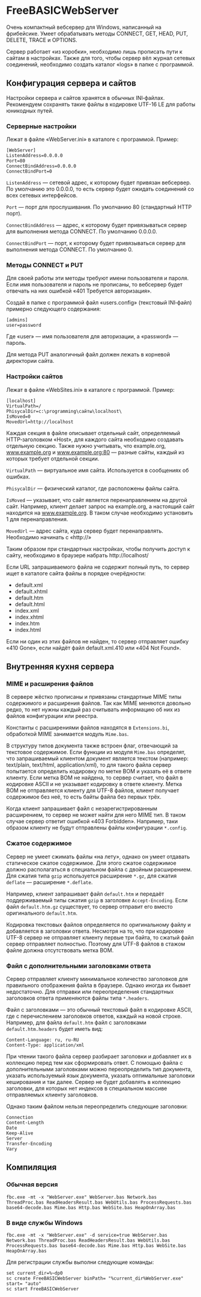 # FreeBASICWebServer

Очень компактный вебсервер для Windows, написанный на фрибейсике. Умеет обрабатывать методы CONNECT, GET, HEAD, PUT, DELETE, TRACE и OPTIONS.

Сервер работает «из коробки», необходимо лишь прописать пути к сайтам в настройках. Также для того, чтобы сервер вёл журнал сетевых соединений, необходимо создать каталог «logs» в папке с программой.


## Конфигурация сервера и сайтов

Настройки сервера и сайтов хранятся в обычных INI‐файлах. Рекомендуем сохранять такие файлы в кодировке UTF-16 LE для работы юникодных путей.

### Серверные настройки

Лежат в файле «WebServer.ini» в каталоге с программой. Пример:

```
[WebServer]
ListenAddress=0.0.0.0
Port=80
ConnectBindAddress=0.0.0.0
ConnectBindPort=0
```

`ListenAddress` — cетевой адрес, к которому будет привязан вебсервер. По умолчанию это 0.0.0.0, то есть сервер будет ожидать соединений со всех сетевых интерфейсов.

`Port` — порт для прослушивания. По умолчанию 80 (стандартный HTTP порт).

`ConnectBindAddress` — адрес, к которому будет привязываться сервер для выполнения метода CONNECT. По умолчанию 0.0.0.0.

`ConnectBindPort` — порт, к которому будет привязываться сервер для выполнения метода CONNECT. По умолчанию 0.

### Методы CONNECT и PUT

Для своей работы эти методы требуют имени пользователя и пароля. Если имя пользователя и пароль не прописаны, то вебсервер будет отвечать на них ошибкой «401 Требуется авторизация».

 Создай в папке с программой файл «users.config» (текстовый INI‐файл) примерно следующего содержания:

```
[admins]
user=password
```

Где «user» — имя пользователя для авторизации, а «password» — пароль.

Для метода PUT аналогичный файл должен лежать в корневой директории сайта.


### Настройки сайтов

Лежат в файле «WebSites.ini» в каталоге с программой. Пример:

```
[localhost]
VirtualPath=/
PhisycalDir=c:\programming\сайты\localhost\
IsMoved=0
MovedUrl=http://localhost
```

Каждая секция в файле описывает отдельный сайт, определяемый HTTP‐заголовком «Host», для каждого сайта необходимо создавать отдельную секцию. Также нужно учитывать, что example.org, www.example.org и www.example.org:80 — разные сайты, каждый из которых требует отдельной секции.

`VirtualPath` — виртуальное имя сайта. Используется в сообщениях об ошибках.

`PhisycalDir` — физический каталог, где расположены файлы сайта.

`IsMoved` — указывает, что сайт является перенаправлением на другой сайт. Например, клиент делает запрос на example.org, а настоящий сайт находится на www.example.org. В таком случае необходимо установить 1 для перенаправления.

`MovedUrl` — адрес сайта, куда сервер будет перенаправлять. Необходимо начинать с «http://»

Таким образом при стандартных настройках, чтобы получить доступ к сайту, необходимо в браузере набрать http://localhost/

Если URL запрашиваемого файла не содержит полный путь, то сервер ищет в каталоге сайта файлы в порядке очерёдности:

* default.xml
* default.xhtml
* default.htm
* default.html
* index.xml
* index.xhtml
* index.htm
* index.html

Если ни один из этих файлов не найден, то сервер отправляет ошибку «410 Gone», если найдёт файл default.xml.410 или «404 Not Found».

## Внутренняя кухня сервера

### MIME и расширения файлов

В сервере жёстко прописаны и привязаны стандартные MIME типы содержимого и расширения файлов. Так как MIME меняются довольно редко, то нет нужны каждый раз считывать информацию об них из файлов конфигурации или реестра.

Константы с расширениями файлов находятся в `Extensions.bi`, обработкой MIME занимается модуль `Mime.bas`.

В структуру типов документа также встроен флаг, отвечающий за текстовое содержимое. Если функции из модуля `Mime.bas` определят, что запрашиваемый клиентом документ является текстом (например: text/plain, text/html, application/xml), то для такого файла сервер попытается определить кодировку по метке BOM и указать её в ответе клиенту. Если метка BOM не найдена, то сервер считает, что файл в кодировке ASCII и не указывает кодировку в ответе клиенту. Метка BOM не отправляется клиенту для UTF-8 файлов, клиент получает содержимое без неё, то есть байты файла без первых трёх.

Когда клиент запрашивает файл с незарегистрированным расширением, то сервер не может найти для него MIME тип. В таком случае сервер ответит ошибкой «403 Forbidden». Например, таки образом клиенту не будут отправлены файлы конфигурации `*.config`.

### Сжатое содержимое

Сервер не умеет сжимать файлы «на лету», однако он умеет отдавать статическое сжатое содержимое. Для этого сжатое содержимое должно располагаться в специальном файла с двойным расширением. Для сжатия типа `gzip` используется расширение `*.gz`, для сжатия `deflate` — расширение `*.deflate`.

Например, клиент запрашивает файл `default.htm` и передаёт поддерживаемый типы сжатия `gzip` в заголовке `Accept-Encoding`. Если файл `default.htm.gz` существует, то сервер отправит его вместо оригинального `default.htm`.

Кодировка текстовых файлов определяется по оригинальному файлу и добавляется в заголовки ответа. Несмотря на то, что при кодировке UTF-8 сервер не отправляет клиенту первые три байта, то сжатый файл сервер отправляет полностью. Поэтому для UTF-8 файлов в стажом файле должна отсутствовать метка BOM.

### Файл с дополнительными заголовками ответа

Сервер отправляет клиенту минимальное количество заголовков для правильного отображения файла в браузере. Однако иногда их бывает недостаточно. Для отправки или переопределения стандартных заголовков ответа применяются файлы типа `*.headers`.

Файл с заголовками — это обычный текстовый файл в кодировке ASCII, где с перечислением заголовков ответов, каждый на новой строке. Например, для файла `default.htm` файл с заголовками `default.htm.headers` будет иметь вид:

```
Content-Language: ru, ru-RU
Content-Type: application/xml
```

При чтении такого файла сервер разбирает заголовки и добавляет их в коллекцию перед тем как сформировать ответ. С помощью файла с дополнительными заголовками можно переопределить тип документа, указать используемый язык документа, указать оптимальные заголовки кеширования и так далее. Сервер не будет добавлять в коллекцию заголовки, для которых нет индексов в специальном массиве отправляемых клиенту заголовков.

Однако таким файлом нельзя переопределить следующие заголовки:

```
Connection
Content-Length
Date
Keep-Alive
Server
Transfer-Encoding
Vary
```

## Компиляция

### Обычная версия

```
fbc.exe -mt -x "WebServer.exe" WebServer.bas Network.bas ThreadProc.bas ReadHeadersResult.bas WebUtils.bas ProcessRequests.bas base64-decode.bas Mime.bas Http.bas WebSite.bas HeapOnArray.bas
```

### В виде службы Windows

```
fbc.exe -mt -x "WebServer.exe" -d service=true WebServer.bas Network.bas ThreadProc.bas ReadHeadersResult.bas WebUtils.bas ProcessRequests.bas base64-decode.bas Mime.bas Http.bas WebSite.bas HeapOnArray.bas
```

Для регистрации службы выполни следующие команды:

```
set current_dir=%~dp0
sc create FreeBASICWebServer binPath= "%current_dir%WebServer.exe" start= "auto"
sc start FreeBASICWebServer
```

